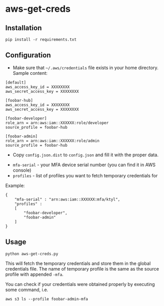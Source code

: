 # aws-get-creds

## Installation
```
pip install -r requirements.txt
```

## Configuration
* Make sure that `~/.aws/credentials` file exists in your home directory. Sample content:
```
[default]
aws_access_key_id = XXXXXXXX
aws_secret_access_key = XXXXXXXX

[foobar-hub]
aws_access_key_id = XXXXXXXX
aws_secret_access_key = XXXXXXXX

[foobar-developer]
role_arn = arn:aws:iam::XXXXXX:role/developer
source_profile = foobar-hub

[foobar-admin]
role_arn = arn:aws:iam::XXXXXX:role/admin
source_profile = foobar-hub
```

* Copy `config.json.dist` to `config.json` and fill it with the proper data.
- `mfa-serial` - your MFA device serial number (you can find it in AWS console)
- `profiles` - list of profiles you want to fetch temporary credentials for

Example:
```
{
    "mfa-serial" : "arn:aws:iam::XXXXXX:mfa/ktyl",
    "profiles" :
    [
        "foobar-developer", 
        "foobar-admin"
    ]
}
```

## Usage
```
python aws-get-creds.py
```

This will fetch the temporary credentials and store them in the global credentials file. The name of temporary profile is the same as the source profile with appended `-mfa`.

You can check if your credentials were obtained properly by executing some command, i.e.
```
aws s3 ls --profile foobar-admin-mfa
```